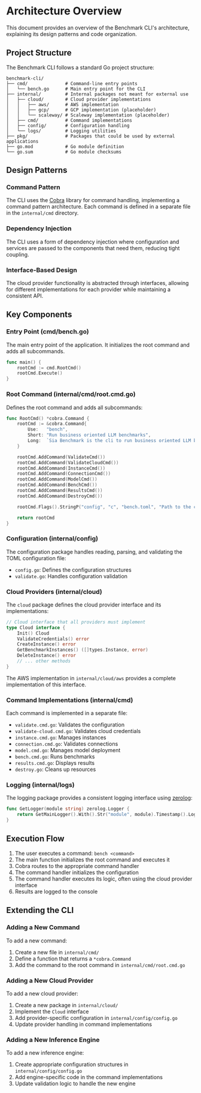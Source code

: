 # Architecture Overview

This document provides an overview of the Benchmark CLI's architecture, explaining its design patterns and code organization.

## Project Structure

The Benchmark CLI follows a standard Go project structure:

```
benchmark-cli/
├── cmd/              # Command-line entry points
│   └── bench.go      # Main entry point for the CLI
├── internal/         # Internal packages not meant for external use
│   ├── cloud/        # Cloud provider implementations
│   │   ├── aws/      # AWS implementation
│   │   ├── gcp/      # GCP implementation (placeholder)
│   │   └── scaleway/ # Scaleway implementation (placeholder)
│   ├── cmd/          # Command implementations
│   ├── config/       # Configuration handling
│   └── logs/         # Logging utilities
├── pkg/              # Packages that could be used by external applications
├── go.mod            # Go module definition
└── go.sum            # Go module checksums
```

## Design Patterns

### Command Pattern

The CLI uses the [Cobra](https://github.com/spf13/cobra) library for command handling, implementing a command pattern architecture. Each command is defined in a separate file in the `internal/cmd` directory.

### Dependency Injection

The CLI uses a form of dependency injection where configuration and services are passed to the components that need them, reducing tight coupling.

### Interface-Based Design

The cloud provider functionality is abstracted through interfaces, allowing for different implementations for each provider while maintaining a consistent API.

## Key Components

### Entry Point (cmd/bench.go)

The main entry point of the application. It initializes the root command and adds all subcommands.

```go
func main() {
    rootCmd := cmd.RootCmd()
    rootCmd.Execute()
}
```

### Root Command (internal/cmd/root.cmd.go)

Defines the root command and adds all subcommands:

```go
func RootCmd() *cobra.Command {
    rootCmd := &cobra.Command{
        Use:   "bench",
        Short: "Run business oriented LLM benchmarks",
        Long:  `Sia Benchmark is the cli to run business oriented LLM benchmarks`,
    }

    rootCmd.AddCommand(ValidateCmd())
    rootCmd.AddCommand(ValidateCloudCmd())
    rootCmd.AddCommand(InstanceCmd())
    rootCmd.AddCommand(ConnectionCmd())
    rootCmd.AddCommand(ModelCmd())
    rootCmd.AddCommand(BenchCmd())
    rootCmd.AddCommand(ResultsCmd())
    rootCmd.AddCommand(DestroyCmd())

    rootCmd.Flags().StringP("config", "c", "bench.toml", "Path to the config file")

    return rootCmd
}
```

### Configuration (internal/config)

The configuration package handles reading, parsing, and validating the TOML configuration file:

- `config.go`: Defines the configuration structures
- `validate.go`: Handles configuration validation

### Cloud Providers (internal/cloud)

The `cloud` package defines the cloud provider interface and its implementations:

```go
// Cloud interface that all providers must implement
type Cloud interface {
    Init() Cloud
    ValidateCredentials() error
    CreateInstance() error
    GetBenchmarkInstances() ([]types.Instance, error)
    DeleteInstance() error
    // ... other methods
}
```

The AWS implementation in `internal/cloud/aws` provides a complete implementation of this interface.

### Command Implementations (internal/cmd)

Each command is implemented in a separate file:

- `validate.cmd.go`: Validates the configuration
- `validate-cloud.cmd.go`: Validates cloud credentials
- `instance.cmd.go`: Manages instances
- `connection.cmd.go`: Validates connections
- `model.cmd.go`: Manages model deployment
- `bench.cmd.go`: Runs benchmarks
- `results.cmd.go`: Displays results
- `destroy.go`: Cleans up resources

### Logging (internal/logs)

The logging package provides a consistent logging interface using [zerolog](https://github.com/rs/zerolog):

```go
func GetLogger(module string) zerolog.Logger {
    return GetMainLogger().With().Str("module", module).Timestamp().Logger()
}
```

## Execution Flow

1. The user executes a command: `bench <command>`
2. The main function initializes the root command and executes it
3. Cobra routes to the appropriate command handler
4. The command handler initializes the configuration
5. The command handler executes its logic, often using the cloud provider interface
6. Results are logged to the console

## Extending the CLI

### Adding a New Command

To add a new command:

1. Create a new file in `internal/cmd/`
2. Define a function that returns a `*cobra.Command`
3. Add the command to the root command in `internal/cmd/root.cmd.go`

### Adding a New Cloud Provider

To add a new cloud provider:

1. Create a new package in `internal/cloud/`
2. Implement the `Cloud` interface
3. Add provider-specific configuration in `internal/config/config.go`
4. Update provider handling in command implementations

### Adding a New Inference Engine

To add a new inference engine:

1. Create appropriate configuration structures in `internal/config/config.go`
2. Add engine-specific code in the command implementations
3. Update validation logic to handle the new engine
